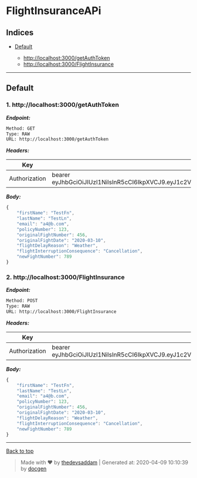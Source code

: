 
# FlightInsuranceAPi



## Indices

* [Default](#default)

  * [http://localhost:3000/getAuthToken](#1-http:localhost:3000getauthtoken)
  * [http://localhost:3000/FlightInsurance](#2-http:localhost:3000flightinsurance)


--------


## Default



### 1. http://localhost:3000/getAuthToken



***Endpoint:***

```bash
Method: GET
Type: RAW
URL: http://localhost:3000/getAuthToken
```


***Headers:***

| Key | Value | Description |
| --- | ------|-------------|
| Authorization | bearer eyJhbGciOiJIUzI1NiIsInR5cCI6IkpXVCJ9.eyJ1c2VybmFtZSI6ImFkbWluIiwiaWF0IjoxNTg0MzU2NTYyfQ.t9tKgCIecHq9iHEKR5Vezb2RBmJhU4YorzgW3GH9d9E |  |



***Body:***

```js        
{
	"firstName": "TestFn",
	"lastName": "TestLn",
	"email": "a4@b.com",
	"policyNumber": 123,
	"originalFightNumber": 456,
	"originalFightDate": "2020-03-10",
	"flightDelayReason": "Weather",
	"flightInterruptionConsequence": "Cancellation",
	"newFightNumber": 789
}
```



### 2. http://localhost:3000/FlightInsurance



***Endpoint:***

```bash
Method: POST
Type: RAW
URL: http://localhost:3000/FlightInsurance
```


***Headers:***

| Key | Value | Description |
| --- | ------|-------------|
| Authorization | bearer eyJhbGciOiJIUzI1NiIsInR5cCI6IkpXVCJ9.eyJ1c2VybmFtZSI6ImFkbWluIiwiaWF0IjoxNTg0MzU2NTYyfQ.t9tKgCIecHq9iHEKR5Vezb2RBmJhU4YorzgW3GH9d9E |  |



***Body:***

```js        
{
	"firstName": "TestFn",
	"lastName": "TestLn",
	"email": "a4@b.com",
	"policyNumber": 123,
	"originalFightNumber": 456,
	"originalFightDate": "2020-03-10",
	"flightDelayReason": "Weather",
	"flightInterruptionConsequence": "Cancellation",
	"newFightNumber": 789
}
```



---
[Back to top](#flightinsuranceapi)
> Made with &#9829; by [thedevsaddam](https://github.com/thedevsaddam) | Generated at: 2020-04-09 10:10:39 by [docgen](https://github.com/thedevsaddam/docgen)
